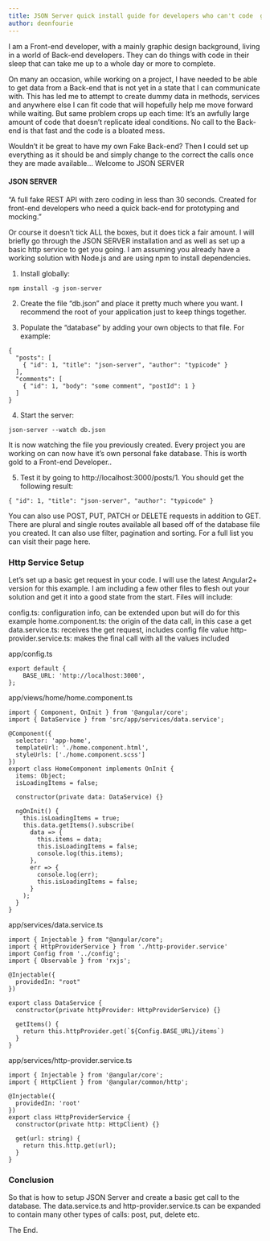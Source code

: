 ```yaml
---
title: JSON Server quick install guide for developers who can't code  good
author: deonfourie
---
```


I am a Front-end developer, with a mainly graphic design background, living in a world of Back-end developers. They can do things with code in their sleep that can take me up to a whole day or more to complete. 

On many an occasion, while working on a project, I have needed to be able to get data from a Back-end that is not yet in a state that I can communicate with. This has led me to attempt to create dummy data in methods, services and anywhere else I can fit code that will hopefully help me move forward while waiting. But same problem crops up each time: It’s an awfully large amount of code that doesn’t replicate ideal conditions. No call to the Back-end is that fast and the code is a bloated mess.

Wouldn’t it be great to have my own Fake Back-end? Then I could set up everything as it should be and simply change to the correct the calls once they are made available…  Welcome to JSON SERVER


#### JSON SERVER
“A full fake REST API with zero coding in less than 30 seconds.  Created for front-end developers who need a quick back-end for prototyping and mocking.”

Or course it doesn’t tick ALL the boxes, but it does tick a fair amount. I will briefly go through the JSON SERVER installation and as well as set up a basic http service to get you going. I am assuming you already have a working solution with Node.js and are using npm to install dependencies.

1. Install globally: 
```
npm install -g json-server
```

2. Create the file “db.json” and place it pretty much where you want. I recommend the root of your application just to keep things together.

3. Populate the “database” by adding your own objects to that file. For example:
```
{
  "posts": [
    { "id": 1, "title": "json-server", "author": "typicode" }
  ],
  "comments": [
    { "id": 1, "body": "some comment", "postId": 1 }
  ]
}
```

4. Start the server: 
```
json-server --watch db.json
```
It is now watching the file you previously created. Every project you are working on can now have it’s own personal fake database. This is worth gold to a Front-end Developer..

5. Test it by going to http://localhost:3000/posts/1. You should get the following result: 
```
{ "id": 1, "title": "json-server", "author": "typicode" }
```

You can also use POST, PUT, PATCH or DELETE requests in addition to GET. There are plural and single routes available all based off of the database file you created. It can also use filter, pagination and sorting. For a full list you can visit their page here.

### Http Service Setup
Let’s set up a basic get request in your code. I will use the latest Angular2+ version for this example. I am including a few other files to flesh out your solution and get it into a good state from the start. Files will include:

config.ts: configuration info, can be extended upon but will do for this example
home.component.ts: the origin of the data call, in this case a get
data.service.ts: receives the get request, includes config file value
http-provider.service.ts: makes the final call with all the values included

app/config.ts
```
export default {
    BASE_URL: 'http://localhost:3000',
};
```

app/views/home/home.component.ts
```
import { Component, OnInit } from '@angular/core';
import { DataService } from 'src/app/services/data.service';

@Component({
  selector: 'app-home',
  templateUrl: './home.component.html',
  styleUrls: ['./home.component.scss']
})
export class HomeComponent implements OnInit {
  items: Object;
  isLoadingItems = false;

  constructor(private data: DataService) {}

  ngOnInit() {
    this.isLoadingItems = true;
    this.data.getItems().subscribe(
      data => {
        this.items = data;
        this.isLoadingItems = false;
        console.log(this.items);
      },
      err => {
        console.log(err);
        this.isLoadingItems = false;
      }
    );
  }
}
```

app/services/data.service.ts
```
import { Injectable } from "@angular/core";
import { HttpProviderService } from './http-provider.service'
import Config from '../config';
import { Observable } from 'rxjs';

@Injectable({
  providedIn: "root"
})

export class DataService {
  constructor(private httpProvider: HttpProviderService) {}
       
  getItems() {
  	return this.httpProvider.get(`${Config.BASE_URL}/items`)
  }
}
```

app/services/http-provider.service.ts
```
import { Injectable } from '@angular/core';
import { HttpClient } from '@angular/common/http';

@Injectable({
  providedIn: 'root'
})
export class HttpProviderService {
  constructor(private http: HttpClient) {}

  get(url: string) {
    return this.http.get(url);
  }
}
```

### Conclusion
So that is how to setup JSON Server and create a basic get call to the database. The data.service.ts and http-provider.service.ts can be expanded to contain many other types of calls: post, put, delete etc. 

The End.



